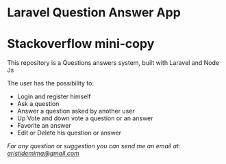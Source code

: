 # Laravel Question Answer App 

<h1>Stackoverflow mini-copy</h1>

<p> This repository is a Questions answers system, built with Laravel and Node Js <p/>

<p> 
    The user has the possibility to:
    <ul>
        <li>Login and register himself</li>
        <li>Ask a question</li>
        <li>Answer a question asked by another user</li>
        <li>Up Vote and down vote a question or an answer</li>
        <li>Favorite an answer</li>
        <li>Edit or Delete his question or answer</li>
    </ul>
</p>

<footer>
    <p><em> For any question or suggestion you can send me an email at: <a href="mailto:aristidemima@gmail.com">aristidemima@gmail.com</a></em></p>
</footer>
